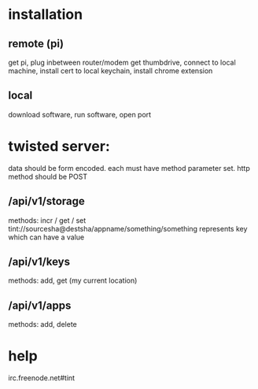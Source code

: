 # installation
## remote (pi)
get pi, plug inbetween router/modem
get thumbdrive, connect to local machine, install cert to local keychain, install chrome extension

## local
download software, run software, open port


# twisted server:
data should be form encoded.  each must have method parameter set.  http method should be POST

## /api/v1/storage
methods: incr / get / set
tint://sourcesha@destsha/appname/something/something represents key which can have a value

## /api/v1/keys
methods: add, get (my current location)

## /api/v1/apps
methods: add, delete

# help
irc.freenode.net#tint